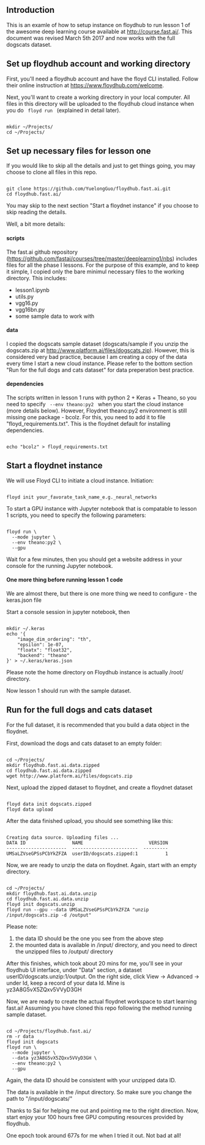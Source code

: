 ## Introduction
This is an examle of how to setup instance on floydhub to run lesson 1 of the awesome deep learning course available at http://course.fast.ai/. This document was revised March 5th 2017 and now works with the full dogscats dataset.

## Set up floydhub account and working directory
First, you'll need a floydhub account and have the floyd CLI installed. Follow their online instruction at https://www.floydhub.com/welcome.

Next, you'll want to create a working directory in your local computer. All files in this directory will be uploaded to the floydhub cloud instance when you do <code> floyd run </code> (explained in detail later). 

<pre><code>
mkdir ~/Projects/
cd ~/Projects/
</code></pre>

## Set up necessary files for lesson one

If you would like to skip all the details and just to get things going, you may choose to clone all files in this repo.

<pre><code>
git clone https://github.com/YuelongGuo/floydhub.fast.ai.git
cd floydhub.fast.ai/
</code></pre>

You may skip to the next section "Start a floydnet instance" if you choose to skip reading the details.

Well, a bit more details:

#### scripts

The fast.ai github repository (https://github.com/fastai/courses/tree/master/deeplearning1/nbs) includes files for all the phase I lessons. For the purpose of this example, and to keep it simple, I copied only the bare minimul necessary files to the working directory. This includes:
* lesson1.ipynb
* utils.py
* vgg16.py
* vgg16bn.py
* some sample data to work with

#### data

I copied the dogscats sample dataset (dogscats/sample if you unzip the dogscats.zip at http://www.platform.ai/files/dogscats.zip). However, this is considered very bad practice, because I am creating a copy of the data every time I start a new cloud instance. Please refer to the bottom section "Run for the full dogs and cats dataset" for data preperation best practice.

#### dependencies

The scripts written in lesson 1 runs with python 2 + Keras + Theano, so you need to specify <code> --env theano:py2 </code> when you start the cloud instance (more details below). However, Floydnet theano:py2 environment is still missing one package - bcolz. For this, you need to add it to file "floyd_requirements.txt". This is the floydnet default for installing dependencies.

<pre><code>
echo "bcolz" > floyd_requirements.txt
</code></pre>

## Start a floydnet instance

We will use Floyd CLI to initiate a cloud instance. Initiation:

<pre><code>
floyd init your_favorate_task_name_e.g._neural_networks
</code></pre>

To start a GPU instance with Jupyter notebook that is compatable to lesson 1 scripts, you need to specify the following parameters:

<pre><code>
floyd run \
  --mode jupyter \
  --env theano:py2 \
  --gpu
</code></pre>

Wait for a few minutes, then you should get a website address in your console for the running Jupyter notebook.

#### One more thing before running lesson 1 code

We are almost there, but there is one more thing we need to configure - the keras.json file

Start a console session in jupyter notebook, then 

<pre><code>
mkdir ~/.keras
echo '{
    "image_dim_ordering": "th",
    "epsilon": 1e-07,
    "floatx": "float32",
    "backend": "theano"
}' > ~/.keras/keras.json
</code></pre>

Please note the home directory on Floydhub instance is actually /root/ directory.

Now lesson 1 should run with the sample dataset.

## Run for the full dogs and cats dataset

For the full dataset, it is recommended that you build a data object in the floydnet. 

First, download the dogs and cats dataset to an empty folder: 

<pre><code>
cd ~/Projects/
mkdir floydhub.fast.ai.data.zipped
cd floydhub.fast.ai.data.zipped
wget http://www.platform.ai/files/dogscats.zip
</code></pre>

Next, upload the zipped dataset to floydnet, and create a floydnet dataset

<pre><code>
floyd data init dogscats.zipped
floyd data upload
</code></pre>

After the data finished upload, you should see something like this:

<pre><code>
Creating data source. Uploading files ...
DATA ID                 NAME                        VERSION
----------------------  ------------------------  ---------
UMSaLZVseGPSsPCbYkZFZA  userID/dogscats.zipped:1          1
</code></pre>

Now, we are ready to unzip the data on floydnet.
Again, start with an empty directory.

<pre><code>
cd ~/Projects/
mkdir floydhub.fast.ai.data.unzip
cd floydhub.fast.ai.data.unzip
floyd init dogscats.unzip
floyd run --gpu --data UMSaLZVseGPSsPCbYkZFZA "unzip /input/dogscats.zip -d /output"
</code></pre>

Please note:
1. the data ID should be the one you see from the above step
2. the mounted data is available in /input/ directory, and you need to direct the unzipped files to /output/ directory

After this finishes, which took about 20 mins for me, you'll see in your floydhub UI interface, under "Data" section, a dataset userID/dogscats.unzip:1/output. On the right side, click View -> Advanced -> under Id, keep a record of your data Id. Mine is yz3A8G5vX5ZQxv5VVyD3GH

Now, we are ready to create the actual floydnet workspace to start learning fast.ai!
Assuming you have cloned this repo following the method running sample dataset.
<pre><code>
cd ~/Projects/floydhub.fast.ai/
rm -r data
floyd init dogscats
floyd run \
  --mode jupyter \
  --data yz3A8G5vX5ZQxv5VVyD3GH \
  --env theano:py2 \
  --gpu
</code></pre>

Again, the data ID should be consistent with your unzipped data ID.

The data is available in the /input directory. So make sure you change the path to "/input/dogscats/"

Thanks to Sai for helping me out and pointing me to the right direction.
Now, start enjoy your 100 hours free GPU computing resources provided by floydhub.

One epoch took around 677s for me when I tried it out. Not bad at all!
